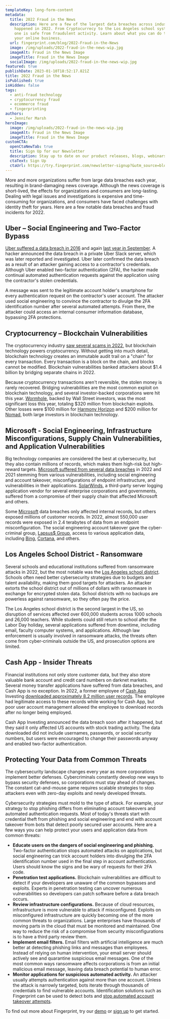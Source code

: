 ```yaml
---
templateKey: long-form-content
metadata:
  title: 2022 Fraud in the News
  description: Here are a few of the largest data breaches across industries that
    happened in 2022. From Cryptocurrecy to the Los Angeles school system, no
    one is safe from fraudulent activity. Learn about what you can do to protect
    your online business.
  url: fingerprint.com/blog/2022-Fraud-in-the-News
  image: /img/uploads/2022-fraud-in-the-news-wip.jpg
  imageAlt: Fraud in the News Image
  imageTitle: Fraud in the News Image
  socialImage: /img/uploads/2022-fraud-in-the-news-wip.jpg
featured: true
publishDate: 2023-01-10T18:52:17.821Z
title: 2022 Fraud in the News
isPublished: true
isHidden: false
tags:
  - anti-fraud technology
  - cryptocurrency fraud
  - ecommerce fraud
  - fingerprinting
authors:
  - Jennifer Marsh
heroImage:
  image: /img/uploads/2022-fraud-in-the-news-wip.jpg
  imageAlt: Fraud in the News Image
  imageTitle: Fraud in the News Image
customCTA:
  openCtaNewTab: true
  title: Sign Up for our Newsletter
  description: Stay up to date on our product releases, blogs, webinars, and free resources!
  ctaText: Sign Up
  ctaUrl: https://try.fingerprint.com/newsletter-signup?&utm_source=blog&utm_medium=website&utm_campaign=blog
---
```

More and more organizations suffer from large data breaches each year, resulting in brand-damaging news coverage. Although the news coverage is short-lived, the effects for organizations and consumers are long-lasting. Dealing with legal issues and investigations is expensive and time-consuming for organizations, and consumers have faced challenges with identity theft for years. Here are a few notable data breaches and fraud incidents for 2022.



## Uber – Social Engineering and Two-Factor Bypass

[Uber suffered a data breach in 2016](https://www.uber.com/newsroom/2016-data-incident/) and again [last year in September](https://blog.gitguardian.com/uber-breach-2022/). A hacker announced the data breach in a private Uber Slack server, which was later reported and investigated. Uber later confirmed the data breach as a result of an attacker gaining access to a contractor's credentials. Although Uber enabled two-factor authentication (2FA), the hacker made continual automated authentication requests against the application using the contractor's stolen credentials. 

A message was sent to the legitimate account holder's smartphone for every authentication request on the contractor's user account. The attacker used social engineering to convince the contractor to divulge the 2FA identification number after several automated attempts. From there, the attacker could access an internal consumer information database, bypassing 2FA protections.



## Cryptocurrency – Blockchain Vulnerabilities

The cryptocurrency industry [saw several scams in 2022](https://www.cnbc.com/2022/08/10/hackers-have-stolen-1point4-billion-this-year-using-crypto-bridges.html), but blockchain technology powers cryptocurrency. Without getting into much detail, blockchain technology creates an immutable audit trail on a "chain" for every transaction. Every transaction is a block on the chain, and blocks cannot be modified. Blockchain vulnerabilities banked attackers about $1.4 billion by bridging separate chains in 2022. 

Because cryptocurrency transactions aren't reversible, the stolen money is rarely recovered. Bridging vulnerabilities are the most common exploit on blockchain technology, and several investor-backed corporations were hit this year. [Wormhole](https://wormhole.com/), backed by Wall Street investors, was the most significant loss this year, totaling $320 million from blockchain exploits. Other losses were $100 million for [Harmony Horizon](https://bridge.harmony.one/one) and $200 million for [Nomad](https://www.nomad.xyz/), both large investors in blockchain technology.



## Microsoft - Social Engineering, Infrastructure Misconfigurations, Supply Chain Vulnerabilities, and Application Vulnerabilities

Big technology companies are considered the best at cybersecurity, but they also contain millions of records, which makes them high-risk but high-reward targets. [Microsoft suffered from several data breaches](https://firewalltimes.com/microsoft-data-breach-timeline/) in 2022 and 2021 stemming from various vulnerabilities, including social engineering and account takeover, misconfigurations of endpoint infrastructure, and vulnerabilities in their applications. [SolarWinds](https://www.solarwinds.com/), a third-party server logging application vendor for several enterprise corporations and governments, suffered from a compromise of their supply chain that affected Microsoft and others. 

Some [Microsoft](https://www.microsoft.com/en-us/) data breaches only affected internal records, but others exposed millions of customer records. In 2022, almost 550,000 user records were exposed in 2.4 terabytes of data from an endpoint misconfiguration. The social engineering account takeover gave the cyber-criminal group, [Lapsus$ Group](https://en.wikipedia.org/wiki/Lapsus$), access to various application data, including [Bing](https://www.bing.com/), [Cortana](https://www.microsoft.com/en-us/cortana), and others.



## Los Angeles School District - Ransomware

Several schools and educational institutions suffered from ransomware attacks in 2022, but the most notable was the [Los Angeles school district](https://techcrunch.com/2022/09/06/los-angeles-unified-school-district-ransomware/). Schools often need better cybersecurity strategies due to budgets and talent availability, making them good targets for attackers. An attacker extorts the school district out of millions of dollars with ransomware in exchange for encrypted stolen data. School districts with no backups are powerless against ransomware, so they often pay the price. 

The Los Angeles school district is the second largest in the US, so disruption of services affected over 600,000 students across 1000 schools and 26,000 teachers. While students could still return to school after the Labor Day holiday, several applications suffered from downtime, including email, faculty computer systems, and applications. Although law enforcement is usually involved in ransomware attacks, the threats often come from cyber-criminals outside the US, and prosecution options are limited.



## Cash App - Insider Threats

Financial institutions not only store customer data, but they also store valuable bank account and credit card numbers on darknet markets. Several money transfer applications have suffered from data breaches, and Cash App is no exception. In 2022, a former employee of [Cash App](https://cash.app/) Investing [downloaded approximately 8.2 million user records](https://www.usatoday.com/story/money/2022/04/06/cash-app-data-breach/9490327002/). The employee had legitimate access to these records while working for Cash App, but poor user account management allowed the employee to download records after no longer being employed.

Cash App Investing announced the data breach soon after it happened, but they said it only affected US accounts with stock trading activity. The data downloaded did not include usernames, passwords, or social security numbers, but users were encouraged to change their passwords anyway and enabled two-factor authentication.



## Protecting Your Data from Common Threats

The cybersecurity landscape changes every year as more corporations implement better defenses. Cybercriminals constantly develop new ways to bypass security defenses, so corporations must stay ahead of changes. The constant cat-and-mouse game requires scalable strategies to stop attackers even with zero-day exploits and newly developed threats.

Cybersecurity strategies must mold to the type of attack. For example, your strategy to stop phishing differs from eliminating account takeovers and automated authentication requests. Most of today's threats start with credential theft from phishing and social engineering and end with account takeover from bots that detect poorly secured user accounts. Here are a few ways you can help protect your users and application data from common threats:

* **Educate users on the dangers of social engineering and phishing.** Two-factor authentication stops automated attacks on applications, but social engineering can trick account holders into divulging the 2FA identification number used in the final step in account authentication. Users should know the signs and be wary of requests for their 2FA code.
* **Penetration test applications.** Blockchain vulnerabilities are difficult to detect if your developers are unaware of the common bypasses and exploits. Experts in penetration testing can uncover numerous vulnerabilities so developers can patch software before a data breach occurs.
* **Review infrastructure configurations.** Because of cloud resources, infrastructure is more vulnerable to attack if misconfigured. Exploits on misconfigured infrastructure are quickly becoming one of the more common threats to organizations. Large enterprises have thousands of moving parts in the cloud that must be monitored and maintained. One way to reduce the risk of a compromise from security misconfigurations is to have a third party review them.
* **Implement email filters.** Email filters with artificial intelligence are much better at detecting phishing links and messages than employees. Instead of relying on human intervention, your email server should actively see and quarantine suspicious email messages. One of the most common ways ransomware affects corporations is from an initial malicious email message, leaving data breach potential to human error.
* **Monitor applications for suspicious automated activity.** An attacker usually attempts authentication against more than one account. Unless the attack is narrowly targeted, bots iterate through thousands of credentials to find vulnerable accounts. Identification solutions such as Fingerprint can be used to detect bots and [stop automated account takeover attempts](https://fingerprint.com/account-takeover/?&utm_source=blog&utm_medium=website&utm_campaign=blog).



To find out more about Fingerprint, try our [demo](https://fingerprint.com/demo/?&utm_source=blog&utm_medium=website&utm_campaign=blog) or [sign up](https://dashboard.fingerprint.com/signup?&utm_source=blog&utm_medium=website&utm_campaign=blog) to get started.